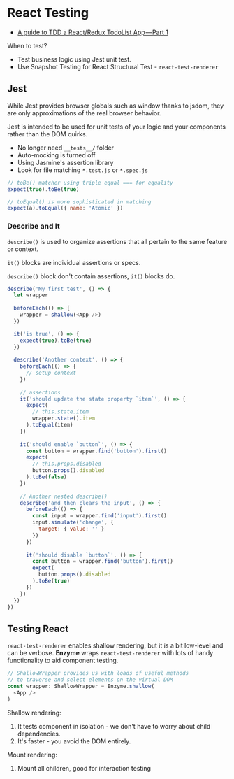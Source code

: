 # React Testing

* [A guide to TDD a React/Redux TodoList App — Part 1](https://hackernoon.com/a-guide-to-tdd-a-react-redux-todolist-app-part-1-b8a200bb7091)

When to test?

* Test business logic using Jest unit test.
* Use Snapshot Testing for React Structural Test - `react-test-renderer`

## Jest

While Jest provides browser globals such as window thanks to jsdom, they are only approximations of the real browser behavior.

Jest is intended to be used for unit tests of your logic and your components rather than the DOM quirks.

* No longer need `__tests__/` folder
* Auto-mocking is turned off
* Using Jasmine's assertion library
* Look for file matching `*.test.js` or `*.spec.js`

```js
// toBe() matcher using triple equal === for equality
expect(true).toBe(true)

// toEqual() is more sophisticated in matching
expect(a).toEqual({ name: 'Atomic' })
```

### Describe and It

`describe()` is used to organize assertions that all pertain to the same feature or context.

`it()` blocks are individual assertions or specs.

`describe()` block don't contain assertions, `it()` blocks do.

```js
describe('My first test', () => {
  let wrapper
  
  beforeEach(() => {
    wrapper = shallow(<App />)
  })

  it('is true', () => {
    expect(true).toBe(true)
  })
  
  describe('Another context', () => {
    beforeEach(() => {
      // setup context
    })
    
    // assertions
    it('should update the state property `item`', () => {
      expect(
        // this.state.item
        wrapper.state().item
      ).toEqual(item)
    })
    
    it('should enable `button`', () => {
      const button = wrapper.find('button').first()
      expect(
        // this.props.disabled
        button.props().disabled
      ).toBe(false)
    })
    
    // Another nested describe()
    describe('and then clears the input', () => {
      beforeEach(() => {
        const input = wrapper.find('input').first()
        input.simulate('change', {
          target: { value: '' }
        })
      })
      
      it('should disable `button`', () => {
        const button = wrapper.find('button').first()
        expect(
          button.props().disabled
        ).toBe(true)
      })
    })
  })
})
```

## Testing React

`react-test-renderer` enables shallow rendering, but it is a bit low-level and can be verbose. **Enzyme** wraps `react-test-renderer` with lots of handy functionality to aid component testing.

```js
// ShallowWrapper provides us with loads of useful methods
// to traverse and select elements on the virtual DOM
const wrapper: ShallowWrapper = Enzyme.shallow(
  <App />
)
```

Shallow rendering:

1. It tests component in isolation - we don't have to worry about child dependencies.
2. It's faster - you avoid the DOM entirely.

Mount rendering:

1. Mount all children, good for interaction testing


